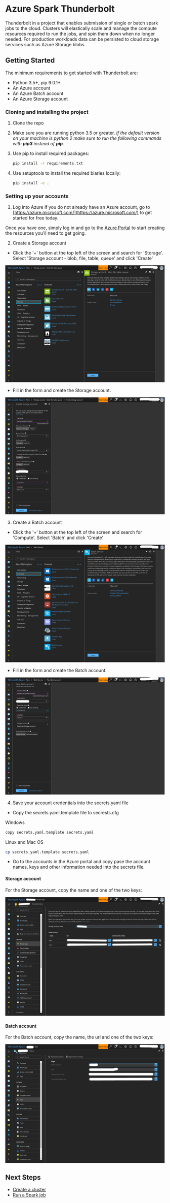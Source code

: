 # Azure Spark Thunderbolt
Thunderbolt in a project that enables submission of single or batch spark jobs to the cloud. Clusters will elastically scale and manage the compute resources required to run the jobs, and spin them down when no longer needed. For production workloads data can be persisted to cloud storage services such as Azure Storage blobs.

## Getting Started
The minimum requirements to get started with Thunderbolt are:
- Python 3.5+, pip 9.0.1+
- An Azure account
- An Azure Batch account
- An Azure Storage account

### Cloning and installing the project
1. Clone the repo
2. Make sure you are running python 3.5 or greater.
    _If the default version on your machine is python 2 make sure to run the following commands with **pip3** instead of **pip**._

2. Use pip to install required packages:
    ```bash
    pip install -r requirements.txt
    ```

3. Use setuptools to install the required biaries locally:
    ```bash
    pip install -e .
    ```


### Setting up your accounts
1. Log into Azure
If you do not already have an Azure account, go to [https://azure.microsoft.com/](https://azure.microsoft.com/) to get started for free today.

Once you have one, simply log in and go to the [Azure Portal](https://portal.azure.com) to start creating the resources you'll need to get going.


2. Create a Storage account

- Click the '+' button at the top left of the screen and search for 'Storage'. Select 'Storage account - blob, file, table, queue' and click 'Create'

![](./misc/Storage_1.png)

- Fill in the form and create the Storage account.

![](./misc/Storage_2.png)

3. Create a Batch account

- Click the '+' button at the top left of the screen and search for 'Compute'. Select 'Batch' and click 'Create'

![](./misc/Batch_1.png)

- Fill in the form and create the Batch account.

![](./misc/Batch_2.png)

4. Save your account credentials into the secrets.yaml file

- Copy the secrets.yaml.template file to secrests.cfg

Windows
```sh
copy secrets.yaml.template secrets.yaml
```

Linux and Mac OS
```sh
cp secrets.yaml.template secrets.yaml
```

- Go to the accounts in the Azure portal and copy pase the account names, keys and other information needed into the
secrets file.

#### Storage account

For the Storage account, copy the name and one of the two keys:

![](./misc/Storage_secrets.png)

#### Batch account

For the Batch account, copy the name, the url and one of the two keys:

![](./misc/Batch_secrets.png)


## Next Steps
- [Create a cluster](./10-clusters.md)
- [Run a Spark job](./20-spark-submit.md)
